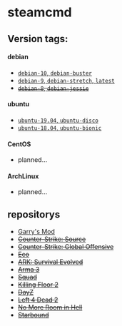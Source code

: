 # steamcmd

## Version tags:

#### debian
* [`debian-10`, `debian-buster`](https://github.com/NetherKids/steamcmd/blob/master/debian/10-buster/Dockerfile)
* [`debian-9`, `debian-stretch`, `latest`](https://github.com/NetherKids/steamcmd/blob/master/debian/9-stretch/Dockerfile)
* ~~[`debian-8`, `debian-jessie`](https://github.com/NetherKids/steamcmd/blob/master/debian/8-jessie/Dockerfile)~~

#### ubuntu
* [`ubuntu-19.04`, `ubuntu-disco`](https://github.com/NetherKids/steamcmd/blob/master/ubuntu/19.10-disco/Dockerfile)
* [`ubuntu-18.04`, `ubuntu-bionic`](https://github.com/NetherKids/steamcmd/blob/master/ubuntu/18.10-bionic/Dockerfile)

#### CentOS
* planned...

#### ArchLinux
* planned...

## repositorys 
* [Garry's Mod](https://hub.docker.com/r/netherkids/gmod)
* ~~[Counter-Strike: Source](https://hub.docker.com/r/netherkids/css)~~
* ~~[Counter-Strike: Global Offensive](https://hub.docker.com/r/netherkids/csgo)~~
* ~~[Eco](https://hub.docker.com/r/netherkids/eco)~~
* ~~[ARK: Survival Evolved](https://hub.docker.com/r/netherkids/ark)~~
* ~~[Arma 3](https://hub.docker.com/r/netherkids/arma3)~~
* ~~[Squad](https://hub.docker.com/r/netherkids/squad)~~
* ~~[Killing Floor 2](https://hub.docker.com/r/netherkids/kf2)~~
* ~~[DayZ](https://hub.docker.com/r/netherkids/dayz)~~
* ~~[Left 4 Dead 2](https://hub.docker.com/r/netherkids/left4dead2)~~
* ~~[No More Room in Hell](https://hub.docker.com/r/netherkids/nomoreroominhell)~~
* ~~[Starbound](https://hub.docker.com/r/netherkids/starbound)~~
